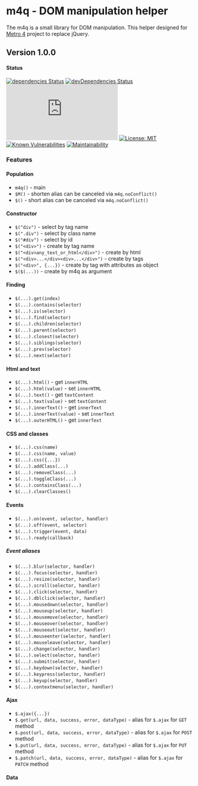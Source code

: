 # m4q - DOM manipulation helper

The m4q is a small library for DOM manipulation. 
This helper designed for [Metro 4](https://metroui.org.ua) project to replace jQuery.
 
## Version 1.0.0 

#### Status
[![dependencies Status](https://david-dm.org/olton/m4q/status.svg)](https://david-dm.org/olton/m4q)
[![devDependencies Status](https://david-dm.org/olton/m4q/dev-status.svg)](https://david-dm.org/olton/m4q?type=dev)
[![JS gzip size](http://img.badgesize.io/olton/m4q/master/build/m4q.min.js?compression=gzip&label=JS+gzip)](https://github.com/olton/m4q/blob/master/build/m4q.min.js)
[![License: MIT](https://img.shields.io/badge/License-MIT-blue.svg?style=flat)](https://github.com/olton/m4q/blob/master/LICENSE)
[![Known Vulnerabilities](https://snyk.io/test/github/olton/m4q/badge.svg?targetFile=package.json)](https://snyk.io/test/github/olton/m4q?targetFile=package.json)
[![Maintainability](https://api.codeclimate.com/v1/badges/4201551c70bc4ee030b5/maintainability)](https://codeclimate.com/github/olton/m4q/maintainability)

### Features

#### Population
- `m4q()` - main
- `$M()` - shorten alias can be canceled via `m4q.noConflict()`
- `$()` - short alias can be canceled via `m4q.noConflict()`

#### Constructor
- `$("div")` - select by tag name
- `$(".div")` - select by class name
- `$("#div")` - select by id
- `$("<div>")` - create by tag name
- `$("<div>any_text_or_html</div>")` - create by html
- `$("<div>...</div><div>...</div>")` - create by tags
- `$("<div>", {...})` - create by tag with attributes as object
- `$($(...))` - create by m4q as argument

#### Finding
- `$(...).get(index)`
- `$(...).contains(selector)`
- `$(...).is(selector)`
- `$(...).find(selector)`
- `$(...).children(selector)`
- `$(...).parent(selector)`
- `$(...).closest(selector)`
- `$(...).siblings(selector)`
- `$(...).prev(selector)`
- `$(...).next(selector)`

#### Html and text
- `$(...).html()` - get `innerHTML`
- `$(...).html(value)` - set `innerHTML`
- `$(...).text()` - get `textContent`
- `$(...).text(value)` - set `textContent`
- `$(...).innerText()` - get `innerText`
- `$(...).innerText(value)` - set `innerText`
- `$(...).outerHTML()` - get `innerText`

#### CSS and classes
- `$(...).css(name)`
- `$(...).css(name, value)`
- `$(...).css({...})`
- `$(...).addClass(...)`
- `$(...).removeClass(...)`
- `$(...).toggleClass(...)`
- `$(...).containsClass(...)`
- `$(...).clearClasses()`

#### Events
- `$(...).on(event, selector, handler)`
- `$(...).off(event, selector)`
- `$(...).trigger(event, data)`
- `$(...).ready(callback)`

##### Event aliases
- `$(...).blur(selector, handler)`
- `$(...).focus(selector, handler)`
- `$(...).resize(selector, handler)`
- `$(...).scroll(selector, handler)`
- `$(...).click(selector, handler)`
- `$(...).dblclick(selector, handler)`
- `$(...).mousedown(selector, handler)`
- `$(...).mouseup(selector, handler)`
- `$(...).mousemove(selector, handler)`
- `$(...).mouseover(selector, handler)`
- `$(...).mouseout(selector, handler)`
- `$(...).mouseenter(selector, handler)`
- `$(...).mouseleave(selector, handler)`
- `$(...).change(selector, handler)`
- `$(...).select(selector, handler)`
- `$(...).submit(selector, handler)`
- `$(...).keydown(selector, handler)`
- `$(...).keypress(selector, handler)`
- `$(...).keyup(selector, handler)`
- `$(...).contextmenu(selector, handler)`

#### Ajax
- `$.ajax({...})`
- `$.get(url, data, success, error, dataType)` - alias for `$.ajax` for `GET` method
- `$.post(url, data, success, error, dataType)` - alias for `$.ajax` for `POST` method
- `$.put(url, data, success, error, dataType)` - alias for `$.ajax` for `PUT` method
- `$.patch(url, data, success, error, dataType)` - alias for `$.ajax` for `PATCH` method

#### Data
